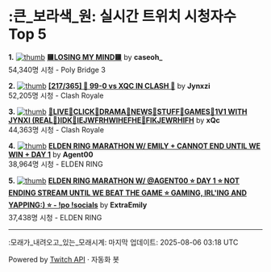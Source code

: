# :큰_보라색_원: 실시간 트위치 시청자수 Top 5

**1.** [![thumb](https://static-cdn.jtvnw.net/previews-ttv/live_user_caseoh_-320x180.jpg)](https://twitch.tv/caseoh_)
**[🟨LOSING MY MIND🟨](https://twitch.tv/caseoh_)** by **caseoh_**<br>54,340명 시청  - Poly Bridge 3

**2.** [![thumb](https://static-cdn.jtvnw.net/previews-ttv/live_user_jynxzi-320x180.jpg)](https://twitch.tv/Jynxzi)
**[[217/365] 🚨 99-0 vs XQC IN CLASH 🚨](https://twitch.tv/Jynxzi)** by **Jynxzi**<br>52,205명 시청  - Clash Royale

**3.** [![thumb](https://static-cdn.jtvnw.net/previews-ttv/live_user_xqc-320x180.jpg)](https://twitch.tv/xQc)
**[👥LIVE👥CLICK👥DRAMA👥NEWS👥STUFF👥GAMES👥1V1 WITH JYNXI (REAL👥)IDK👥IEJWFRHWIHEFHE👥FIKJEWRHIFH](https://twitch.tv/xQc)** by **xQc**<br>44,363명 시청  - Clash Royale

**4.** [![thumb](https://static-cdn.jtvnw.net/previews-ttv/live_user_agent00-320x180.jpg)](https://twitch.tv/Agent00)
**[ELDEN RING MARATHON W/ EMILY + CANNOT END UNTIL WE WIN + DAY 1](https://twitch.tv/Agent00)** by **Agent00**<br>38,964명 시청  - ELDEN RING

**5.** [![thumb](https://static-cdn.jtvnw.net/previews-ttv/live_user_extraemily-320x180.jpg)](https://twitch.tv/ExtraEmily)
**[ELDEN RING MARATHON W/ @AGENT00 ⭐ DAY 1 ⭐ NOT ENDING STREAM UNTIL WE BEAT THE GAME ⭐ GAMING, IRL'ING AND YAPPING:) ⭐ - !po !socials](https://twitch.tv/ExtraEmily)** by **ExtraEmily**<br>37,438명 시청  - ELDEN RING


---
:모래가_내려오고_있는_모래시계: 마지막 업데이트: 2025-08-06 03:18 UTC

Powered by [Twitch API](https://dev.twitch.tv/docs/api/reference) · 자동화 봇